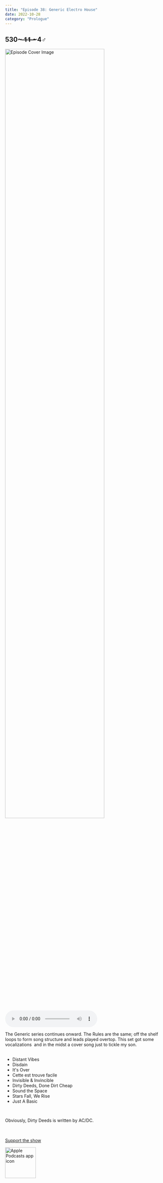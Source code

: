```yaml
---
title: "Episode 38: Generic Electro House"
date: 2022-10-28
category: "Prologue"
---
```

## 530~ ̶1̶1̶ ̶~4♂
<img src="https://artwork.captivate.fm/c812e115-45a9-49e2-a2d0-f5160a209881/60854458c4d1acdf4e1c2f79c4137142.jpg" alt="Episode Cover Image" width=80%/>
<audio controls>
  <source src="https://podcasts.captivate.fm/media/5b2d7184-464f-4e7d-b0eb-659cfc505c2a/11583643-episode-38-generic-electro-house.mp3" type="audio/mpeg">
  Your browser does not support the audio element.
</audio>

<p>The Generic series continues onward. The Rules are the same; off the shelf loops to form song structure and leads played overtop. This set got some vocalizations  and in the midst a cover song just to tickle my son. <br/><br/></p><ul><li>Distant Vibes</li><li>Disdain</li><li>It&apos;s Over</li><li>Cette est trouve facile</li><li>Invisible &amp; Invincible</li><li>Dirty Deeds, Done Dirt Cheap</li><li>Sound the Space</li><li>Stars Fall, We Rise</li><li>Just A Basic</li></ul><br/><p>Obviously, Dirty Deeds is written by AC/DC.<br/><br/><br/></p><a rel="payment" href="https://www.paypal.com/donate/?hosted_button_id=WX3GRUK5BHJLS">Support the show</a>

<a href="https://podcasts.apple.com/us/podcast/living-room-music/id1608791560?tscg=30200&itsct=podcast_box_appicon&ls=1&mttnsubad=1608791560" style="display: inline-block;"><img src="https://toolbox.marketingtools.apple.com/api/v2/badges/app-icon-podcasts/standard/en-us" alt="Apple Podcasts app icon" style="width: 100px; height: 100px; vertical-align: middle; object-fit: contain;" /></a>
    